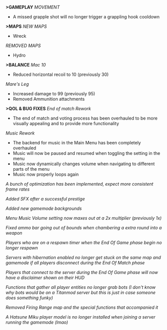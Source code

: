 **>GAMEPLAY**
*MOVEMENT*
- A missed grapple shot will no longer trigger a grappling hook cooldown

**>MAPS**
*NEW MAPS*
- Wreck

*REMOVED MAPS*
- Hydro

**>BALANCE**
*Mac 10*
- Reduced horizontal recoil to 10 (previously 30)

*Mare's Leg*
- Increased damage to 99 (previously 95)
- Removed Ammunition attachments

**>QOL & BUG FIXES**
*End of match Rework*
- The end of match and voting process has been overhauled to be more visually appealing and to provide more functionality

*Music Rework*
- The backend for music in the Main Menu has been completely overhauled
- Music will now be paused and resumed when toggling the setting in the menu
- Music now dynamically changes volume when navigating to different parts of the menu
- Music now properly loops again

*A bunch of optimization has been implemented, expect more consistent frame rates*

*Added SFX after a successful prestige*

*Added new gamemode backgrounds*

*Menu Music Volume setting now maxes out at a 2x multiplier (previously 1x)*

*Fixed ammo bar going out of bounds when chambering a extra round into a weapon*

*Players who are on a respawn timer when the End Of Game phase begin no longer respawn*

*Servers with hibernation enabled no longer get stuck on the same map and gamemode if all players disconnect during the End Of Match phase*

*Players that connect to the server during the End Of Game phase will now have a disclaimer shown on their HUD*

*Functions that gather all player entities no longer grab bots (I don't know why bots would be on a Titanmod server but this is just in case someone does something funky)*

*Removed Firing Range map and the special functions that accompanied it*

*A Hatsune Miku player model is no longer installed when joining a server running the gamemode (lmao)*